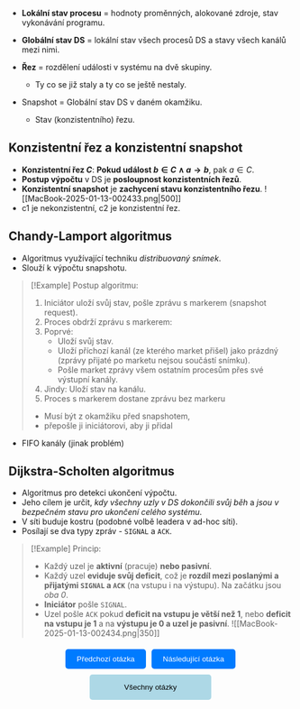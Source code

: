 - **Lokální stav procesu** = hodnoty proměnných, alokované zdroje, stav vykonávání programu.
- **Globální stav DS** = lokální stav všech procesů DS a stavy všech kanálů mezi nimi.
- **Řez** = rozdělení události v systému na dvě skupiny.
	- Ty co se již staly a ty co se ještě nestaly.

- Snapshot = Globální stav DS v daném okamžiku.
	- Stav (konzistentního) řezu.

## Konzistentní řez a konzistentní snapshot
- **Konzistentní řez $C$**: **Pokud událost $b \in C \land a \rightarrow b$**, pak $a \in C$.
- **Postup výpočtu** v DS je **posloupnost konzistentních řezů**.
- **Konzistentní snapshot** je **zachycení stavu konzistentního řezu**.
![[MacBook-2025-01-13-002433.png|500]]
- c1 je nekonzistentní, c2 je konzistentní řez.

## Chandy-Lamport algoritmus
- Algoritmus využívající techniku *distribuovaný snímek*.
- Slouží k výpočtu snapshotu.

>[!Example] Postup algoritmu:
>1. Iniciátor uloží svůj stav, pošle zprávu s markerem (snapshot request).
>2. Proces obdrží zprávu s markerem:
>	1. Poprvé: 
>		- Uloží svůj stav. 
>		- Uloží příchozí kanál (ze kterého market přišel) jako prázdný (zprávy přijaté po marketu nejsou součástí snímku).
>		- Pošle market zprávy všem ostatním procesům přes své výstupní kanály.
>	1. Jindy: Uloží stav na kanálu.
>3. Proces s markerem dostane zprávu bez markeru
>	- Musí být z okamžiku před snapshotem,
>	- přepošle ji iniciátorovi, aby ji přidal

- FIFO kanály (jinak problém)

## Dijkstra-Scholten algoritmus
- Algoritmus pro detekci ukončení výpočtu.
- Jeho cílem je určit, *kdy všechny uzly v DS dokončili svůj běh* a *jsou v bezpečném stavu pro ukončení celého systému*.
- V síti buduje kostru (podobné volbě leadera v ad-hoc síti).
- Posílají se dva typy zpráv - `SIGNAL` a `ACK`.

>[!Example] Princip:
>- Každý uzel je **aktivní** (pracuje) **nebo pasivní**.
>- Každý uzel **eviduje svůj deficit**, což je **rozdíl mezi poslanými a přijatými `SIGNAL` a `ACK`** (na vstupu i na výstupu). Na začátku jsou *oba $0$*.
>- **Iniciátor** pošle `SIGNAL`.
>- Uzel pošle `ACK` pokud **deficit na vstupu je větší než $1$**, nebo **deficit na vstupu je $1$** a na **výstupu je $0$ a uzel je pasivní**.
>![[MacBook-2025-01-13-002434.png|350]]


<div style="text-align: center; margin-top: 20px;">
    <!-- Horní tlačítka -->
    <div style="display: flex; justify-content: center; gap: 10px; margin-bottom: 10px;">
        <a href="obsidian://open?vault=SZZ-Otazky2024&file=Obor%20AINF-VS%2FPovinn%C4%9B%20voliteln%C3%A9%20p%C5%99edm%C4%9Bty%2FTolerance%20chyby%20v%20DS" style="text-decoration: none;">
            <button style="padding: 10px 20px; background-color: #007BFF; color: white; border: none; border-radius: 5px; cursor: pointer;">
                Předchozí otázka
            </button>
        </a>
        <a href="obsidian://open?vault=SZZ-Otazky2024&file=Obor%20AINF-VS%2FPovinn%C4%9B%20voliteln%C3%A9%20p%C5%99edm%C4%9Bty%2FReplikace%20a%20konzistence%20v%20DS" style="text-decoration: none;">
            <button style="padding: 10px 20px; background-color: #007BFF; color: white; border: none; border-radius: 5px; cursor: pointer;">
                Následující otázka
            </button>
        </a>
    </div>
    <!-- Spodní tlačítko -->
    <a href="obsidian://open?vault=SZZ-Otazky2024&file=Obor%20AINF-VS%2F2.%20Povinn%C4%9B%20voliteln%C3%A9%20p%C5%99edm%C4%9Bty" style="text-decoration: none;">
        <button style="padding: 15px 30px; background-color: #ADD8E6; color: black; border: none; border-radius: 5px; cursor: pointer; width: 43%;">
            Všechny otázky
        </button>
    </a>
</div>